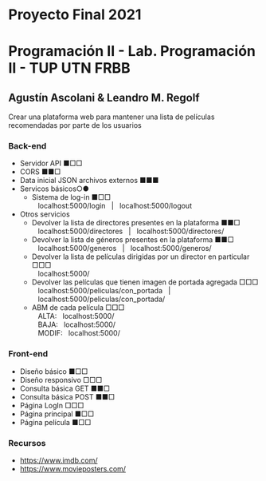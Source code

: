# Proyecto Final 2021
# Programación II - Lab. Programación II - TUP UTN FRBB
## Agustín Ascolani & Leandro M. Regolf

Crear una plataforma web para mantener una lista de películas recomendadas por parte de los usuarios

### Back-end
- Servidor API ■□□
- CORS ■■□
- Data inicial JSON archivos externos ■■■
- Servicos básicos○●
  - Sistema de log-in ■□□<br/>
    &nbsp;&nbsp;&nbsp;localhost:5000/login&nbsp;&nbsp;&nbsp;|&nbsp;&nbsp;&nbsp;localhost:5000/logout
- Otros servicios
  - Devolver la lista de directores presentes en la plataforma ■■□<br/>
    &nbsp;&nbsp;&nbsp;localhost:5000/directores&nbsp;&nbsp;&nbsp;|&nbsp;&nbsp;&nbsp;localhost:5000/directores/
  - Devolver la lista de géneros presentes en la plataforma ■■□<br/>
    &nbsp;&nbsp;&nbsp;localhost:5000/generos&nbsp;&nbsp;&nbsp;|&nbsp;&nbsp;&nbsp;localhost:5000/generos/
  - Devolver la lista de películas dirigidas por un director en particular □□□<br/>
    &nbsp;&nbsp;&nbsp;localhost:5000/
  - Devolver las películas que tienen imagen de portada agregada □□□<br/>
    &nbsp;&nbsp;&nbsp;localhost:5000/peliculas/con_portada&nbsp;&nbsp;&nbsp;|&nbsp;&nbsp;&nbsp;localhost:5000/peliculas/con_portada/
  - ABM de cada película □□□<br/>
    &nbsp;&nbsp;&nbsp;ALTA:&nbsp;&nbsp;&nbsp;localhost:5000/<br/>
    &nbsp;&nbsp;&nbsp;BAJA:&nbsp;&nbsp;&nbsp;localhost:5000/<br/>
    &nbsp;&nbsp;&nbsp;MODIF:&nbsp;&nbsp;&nbsp;localhost:5000/<br/>




### Front-end
- Diseño básico ■□□
- Diseño responsivo □□□
- Consulta básica GET ■■□
- Consulta básica POST ■■□
- Página LogIn □□□
- Página principal ■□□
- Página película ■□□




### Recursos
- https://www.imdb.com/
- https://www.movieposters.com/
